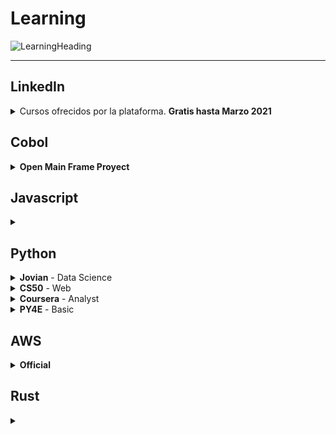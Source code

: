 # Learning

![LearningHeading](https://user-images.githubusercontent.com/39351850/90450345-df6c1800-e0bf-11ea-9934-dc707b70828f.png)

---

## LinkedIn

<details>
 <summary>Cursos ofrecidos por la plataforma. <b> Gratis hasta Marzo 2021</b></summary>
  
  Son Básicos o introductorios
  
  * Español :es:
    * [Web-Fullstack](https://www.linkedin.com/learning/paths/conviertete-en-desarrollador-web-full-stack)
      <img src="https://i.pinimg.com/originals/98/4d/22/984d22fce5cae2c01473f4abe8063fd1.png" height="18"/><img src="https://i.pinimg.com/originals/98/4d/22/984d22fce5cae2c01473f4abe8063fd1.png" height="18"/>
      > Javascript, Node, HTML, CSS, Git, Scrum
    * [Data Analyst](https://www.linkedin.com/learning/paths/conviertete-en-data-analyst)
      <img src="https://i.pinimg.com/originals/98/4d/22/984d22fce5cae2c01473f4abe8063fd1.png" height="18"/><img src="https://i.pinimg.com/originals/98/4d/22/984d22fce5cae2c01473f4abe8063fd1.png" height="18"/><img src="https://i.pinimg.com/originals/98/4d/22/984d22fce5cae2c01473f4abe8063fd1.png" height="18"/>
      > Python, R, PowerBi, Excel-PowerQuery
    * [Administrador de Redes](https://www.linkedin.com/learning/paths/conviertete-en-administrador-de-redes)
      > Azure, Windows
  * Ingles :us:
    * [Web-Fullstack](https://www.linkedin.com/learning/paths/become-a-software-developer)
      <img src="https://i.pinimg.com/originals/98/4d/22/984d22fce5cae2c01473f4abe8063fd1.png" height="18"/><img src="https://i.pinimg.com/originals/98/4d/22/984d22fce5cae2c01473f4abe8063fd1.png" height="18"/>
      > Javascript, Java, Python, HTML, CSS, C#, Git, Scrum
    * [Data Analyst](https://www.linkedin.com/learning/paths/become-a-data-analyst)
      > PowerBi, Excel-PowerQuery, Tableu
    * [Administrador de Redes](https://www.linkedin.com/learning/paths/prepare-for-the-comptia-network-plus-n10-007-certification)
      > NetWorks 

</details>

## Cobol

<details>
 <summary><b>Open Main Frame Proyect</b></summary>
 
 * [Cobol Programing course](https://github.com/openmainframeproject/cobol-programming-course)
 
</details>

## Javascript

<details>
 <summary><b>  </b></summary>

</details>

## Python

<details>
 <summary><b>Jovian</b> - Data Science</summary>
 
  * [Basic Python for Data Science](https://jovian.ml/learn/data-analysis-with-python-zero-to-pandas)
    > Python, numPy, matplotLib, Pandas
  * [Others](https://jovian.ml/learn)

</details>

<details>
 <summary><b>CS50</b> - Web</summary>
 
  * [Web Programming with Python](https://www.edx.org/es/course/cs50s-web-programming-with-python-and-javascript)
    > Python, Django

</details>

<details>
 <summary><b>Coursera</b> - Analyst</summary>
 
  * [IBM - Data Science with Python](https://www.coursera.org/learn/python-for-applied-data-science-ai)
    > Python
  * [Google - Automation](https://www.coursera.org/professional-certificates/google-it-automation)
    > Python

</details>

<details>
 <summary><b>PY4E</b> - Basic</summary>
 
  * [Python for Everybody](https://www.py4e.com/lessons?fbclid=IwAR31kACaVpRpWsKIjDmfkjuLkt-TDNFfAONJDrsp4Wog6rNf0xeS3nnhGno)
    > Python

</details>

## AWS

<details>
 <summary><b>Official</b></summary>
  * [Training](https://www.aws.training/)
    > Lambda, S3, EC2, SQS, Dynamo, VPC, etc

</details>

## Rust

<details>
 <summary><b>  </b></summary>

</details>
